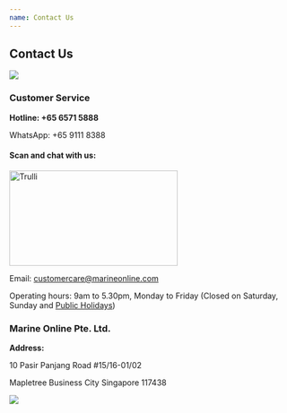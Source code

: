 ```yaml
---
name: Contact Us 
---
```


## Contact Us 

![](https://bwec-file.oss-cn-hongkong.aliyuncs.com/cms/contact.jpg)

### Customer Service

**Hotline: +65 6571 5888**

WhatsApp: +65 9111 8388

<html>
<body>
<h4>Scan and chat with us:</h4>
<img src="https://marineonline.oss-cn-hongkong.aliyuncs.com/wechat_qr_code_2.png" alt="Trulli" width="300" height="170">
  </body>
</html>

Email: [customercare@marineonline.com](mailto:customercare@marineonline.com)

Operating hours: 9am to 5.30pm, Monday to Friday (Closed on Saturday, Sunday and <a href="https://www.mom.gov.sg/employment-practices/public-holidays/">Public Holidays</a>)
<br>

### Marine Online Pte. Ltd.

**Address:**

10 Pasir Panjang Road #15&#47;16-01/02

Mapletree Business City Singapore 117438

![](https://bwec-file.oss-cn-hongkong.aliyuncs.com/cms/map.png)
